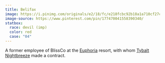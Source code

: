 ```yaml
---
title: Belifax
image: https://i.pinimg.com/originals/e2/18/fc/e218fcbc92b18a1a710cf27ce46c0969.jpg
image-source: https://www.pinterest.com/pin/177470041558390340/
statbox:
  race: devil (imp)
  color: red
  case: "04"
---
```


A former employee of BlissCo at the [Euphoria](../locales/euphoria) resort, with whom [Tybalt Nightbreeze](tybalt) made a contract.
